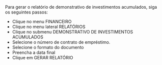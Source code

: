 Para gerar o relatório de demonstrativo de investimentos acumulados, siga os seguintes passos:

* Clique no menu FINANCEIRO
* Clique no menu lateral RELATÓRIOS
* Clique no submenu DEMONSTRATIVO DE INVESTIMENTOS ACUMULADOS
* Selecione o número de contrato de empréstimo.
* Selecione o formato do documento
* Preencha a data final
* Clique em GERAR RELATÓRIO
